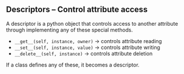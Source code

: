 ## Descriptors – Control attribute access
A descriptor is a python object that controls access to another attribute through implementing any of these
special methods.

- `__get__(self, instance, owner)` → controls attribute reading
- `__set__(self, instance, value)` → controls attribute writing
- `__delete__(self, instance)` → controls attribute deletion

If a class defines any of these, it becomes a descriptor.

